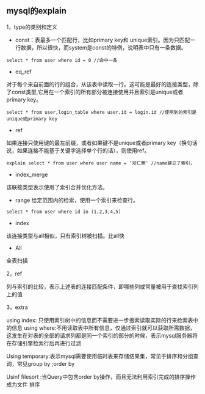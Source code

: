 ## mysql的explain

1，type的类别和定义

- const：表最多一个匹配行，比如primary key和 unique索引。因为只匹配一行数据，所以很快，而system是const的特例，说明表中只有一条数据。

```mysql
select * from user where id = 0 //命中一条
```

- eq_ref

对于每个来自前面的行的组合，从该表中读取一行。这可能是最好的连接类型，除了const类型,它用在一个索引的所有部分被连接使用并且索引是unique或者primary key。

```mysql
select * from user,login_table where user.id = login.id //使用到的索引是unique或primary key
```

- ref

如果连接只使用键的最左前缀，或者如果键不是unique或者primary key（换句话说，如果连接不能基于关键字选择单个行的话），则使用ref。

```mysql
explain select * from user where user name = '邓仁莞' //name建立了索引，
```

- index_merge 

该联接类型表示使用了索引合并优化方法。

- range 给定范围内的检索，使用一个索引来检查行。

```mysql
select * from user where id in (1,2,3,4,5)
```

- index

该连接类型与all相似，只有索引树被扫描。比all快

- All

全表扫描

2，ref

列与索引的比较，表示上述表的连接匹配条件，即哪些列或常量被用于查找索引列上的值

3，extra

using index: 只使用索引树中的信息而不需要进一步搜索读取实际的行来检索表中的信息
using where:不用读取表中所有信息，仅通过索引就可以获取所需数据，这发生在对表的全部的请求列都是同一个索引的部分的时候，表示mysql服务器将在存储引擎检索行后再进行过滤

Using temporary:表示mysql需要使用临时表来存储结果集，常见于排序和分组查询，常见group by ;order by

Usinf filesort :当Query中包含order by操作，而且无法利用索引完成的排序操作成为文件 排序